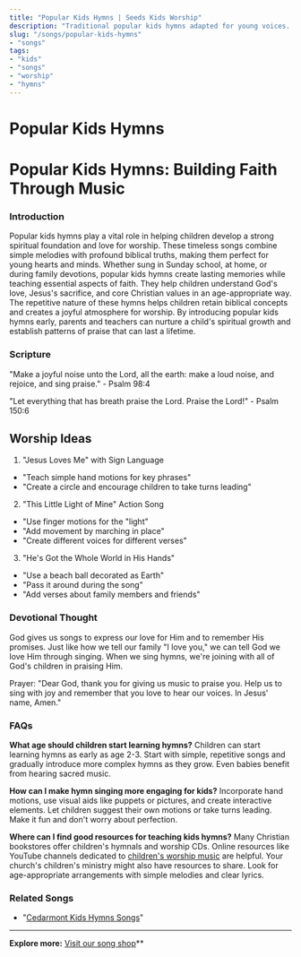 ```yaml
---
title: "Popular Kids Hymns | Seeds Kids Worship"
description: "Traditional popular kids hymns adapted for young voices. Classic Christian music introducing children to timeless worship."
slug: "/songs/popular-kids-hymns"
- "songs"
tags:
- "kids"
- "songs"
- "worship"
- "hymns"
---
```


# Popular Kids Hymns

# Popular Kids Hymns: Building Faith Through Music

### Introduction
Popular kids hymns play a vital role in helping children develop a strong spiritual foundation and love for worship. These timeless songs combine simple melodies with profound biblical truths, making them perfect for young hearts and minds. Whether sung in Sunday school, at home, or during family devotions, popular kids hymns create lasting memories while teaching essential aspects of faith. They help children understand God's love, Jesus's sacrifice, and core Christian values in an age-appropriate way. The repetitive nature of these hymns helps children retain biblical concepts and creates a joyful atmosphere for worship. By introducing popular kids hymns early, parents and teachers can nurture a child's spiritual growth and establish patterns of praise that can last a lifetime.

### Scripture
"Make a joyful noise unto the Lord, all the earth: make a loud noise, and rejoice, and sing praise." - Psalm 98:4

"Let everything that has breath praise the Lord. Praise the Lord!" - Psalm 150:6

## Worship Ideas
1. "Jesus Loves Me" with Sign Language
- "Teach simple hand motions for key phrases"
- "Create a circle and encourage children to take turns leading"

2. "This Little Light of Mine" Action Song
- "Use finger motions for the "light"
- "Add movement by marching in place"
- "Create different voices for different verses"

3. "He's Got the Whole World in His Hands"
- "Use a beach ball decorated as Earth"
- "Pass it around during the song"
- "Add verses about family members and friends"

### Devotional Thought
God gives us songs to express our love for Him and to remember His promises. Just like how we tell our family "I love you," we can tell God we love Him through singing. When we sing hymns, we're joining with all of God's children in praising Him.

Prayer: "Dear God, thank you for giving us music to praise you. Help us to sing with joy and remember that you love to hear our voices. In Jesus' name, Amen."

### FAQs
**What age should children start learning hymns?**
Children can start learning hymns as early as age 2-3. Start with simple, repetitive songs and gradually introduce more complex hymns as they grow. Even babies benefit from hearing sacred music.

**How can I make hymn singing more engaging for kids?**
Incorporate hand motions, use visual aids like puppets or pictures, and create interactive elements. Let children suggest their own motions or take turns leading. Make it fun and don't worry about perfection.

**Where can I find good resources for teaching kids hymns?**
Many Christian bookstores offer children's hymnals and worship CDs. Online resources like YouTube channels dedicated to [children's worship music](/songs/children-s-worship-music/) are helpful. Your church's children's ministry might also have resources to share. Look for age-appropriate arrangements with simple melodies and clear lyrics.

### Related Songs

- "[Cedarmont Kids Hymns Songs](/songs/cedarmont-kids-hymns-songs/)"

---

**Explore more:** [Visit our song shop](https://seedskidsworship.com/shop)**

<!-- Schema Markup -->
<script type="application/ld+json">
{
  "@context": "https://schema.org",
  "@type": "MusicRecording",
  "name": "Popular Kids Hymns",
  "byArtist": {
    "@type": "MusicGroup",
    "name": "Seeds Kids Worship"
  },
  "isFamilyFriendly": true,
  "url": "https://seedskidsworship.com/songs/popular-kids-hymns/"
}
</script>
